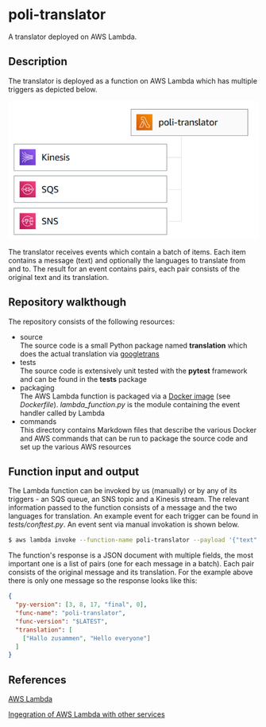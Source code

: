 # poli-translator
A translator deployed on AWS Lambda.  

## Description

The translator is deployed as a function on AWS Lambda which has multiple triggers as depicted below.  

![overview](docs/pics/overview.PNG)  

The translator receives events which contain a batch of items. Each item contains a message (text) and optionally the languages to translate from and to. The result for an event contains pairs, each pair consists of the original text and its translation.  

## Repository walkthough

The repository consists of the following resources:  

* source  
  The source code is a small Python package named **translation** which does the actual translation via [googletrans](https://pypi.org/project/googletrans/)
* tests  
  The source code is extensively unit tested with the **pytest** framework and can be found in the **tests** package
* packaging  
  The AWS Lambda function is packaged via a [Docker image](https://docs.aws.amazon.com/lambda/latest/dg/python-image.html) (see *Dockerfile*). *lambda_function.py* is the module containing the event handler called by Lambda
* commands  
  This directory contains Markdown files that describe the various Docker and AWS commands that can be run to package the source code and set up the various AWS resources

## Function input and output

The Lambda function can be invoked by us (manually) or by any of its triggers - an SQS queue, an SNS topic and a Kinesis stream. The relevant information passed to the function consists of a message and the two languages for translation. An example event for each trigger can be found in *tests/conftest.py*. An event sent via manual invokation is shown below.  

```bash
$ aws lambda invoke --function-name poli-translator --payload '{"text": "Hallo zusammen", "from_language": "de", "to_language": "en"}' --cli-binary-format raw-in-base64-out response.json
```

The function's response is a JSON document with multiple fields, the most important one is a list of pairs (one for each message in a batch). Each pair consists of the original message and its translation. For the example above there is only one message so the response looks like this:  

```json
{
  "py-version": [3, 8, 17, "final", 0],
  "func-name": "poli-translator",
  "func-version": "$LATEST",
  "translation": [
    ["Hallo zusammen", "Hello everyone"]
  ]
}
```

## References

[AWS Lambda](https://docs.aws.amazon.com/lambda/latest/dg/welcome.html)  

[Ingegration of AWS Lambda with other services](https://docs.aws.amazon.com/lambda/latest/dg/lambda-services.html)

